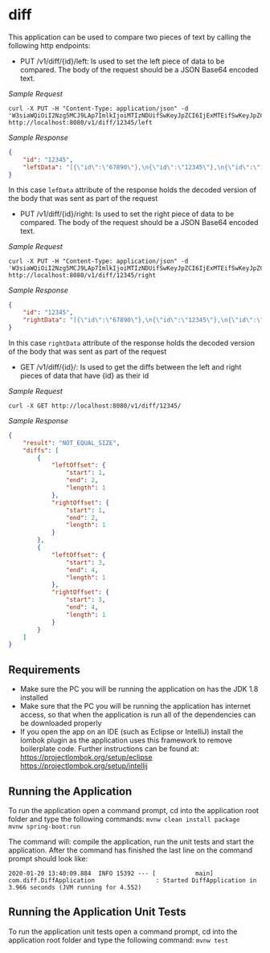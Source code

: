 # diff

This application can be used to compare two pieces of text by calling the following http endpoints:

* PUT /v1/diff/{id}/left: Is used to set the left piece of data to be compared. The body of the request should be a JSON Base64 encoded text.<br/>

*Sample Request*<br/>

```
curl -X PUT -H "Content-Type: application/json" -d 'W3siaWQiOiI2Nzg5MCJ9LAp7ImlkIjoiMTIzNDUifSwKeyJpZCI6IjExMTEifSwKeyJpZCI6IjIyMjIifV0=' http://localhost:8080/v1/diff/12345/left
```

*Sample Response*<br/>
```json
{
    "id": "12345",
    "leftData": "[{\"id\":\"67890\"},\n{\"id\":\"12345\"},\n{\"id\":\"1111\"},\n{\"id\":\"2222\"}]"
}
```
In this case ```lefData``` attribute of the response holds the decoded version of the body that was sent as part of the request

* PUT /v1/diff/{id}/right:  Is used to set the right piece of data to be compared. The body of the request should be a JSON Base64 encoded text.<br/>

*Sample Request*<br/>

```
curl -X PUT -H "Content-Type: application/json" -d 'W3siaWQiOiI2Nzg5MCJ9LAp7ImlkIjoiMTIzNDUifSwKeyJpZCI6IjExMTEifSwKeyJpZCI6IjIyMjIifV0=' http://localhost:8080/v1/diff/12345/right
```

*Sample Response*<br/>
```json
{
    "id": "12345",
    "rightData": "[{\"id\":\"67890\"},\n{\"id\":\"12345\"},\n{\"id\":\"1111\"},\n{\"id\":\"2222\"}]"
}
```
In this case ```rightData``` attribute of the response holds the decoded version of the body that was sent as part of the request

* GET /v1/diff/{id}/: Is used to get the diffs between the left and right pieces of data that have {id} as their id

*Sample Request*<br/>

```
curl -X GET http://localhost:8080/v1/diff/12345/
```

*Sample Response*<br/>
```json
{
    "result": "NOT_EQUAL_SIZE",
    "diffs": [
        {
            "leftOffset": {
                "start": 1,
                "end": 2,
                "length": 1
            },
            "rightOffset": {
                "start": 1,
                "end": 2,
                "length": 1
            }
        },
        {
            "leftOffset": {
                "start": 3,
                "end": 4,
                "length": 1
            },
            "rightOffset": {
                "start": 3,
                "end": 4,
                "length": 1
            }
        }
    ]
}
```

## Requirements

- Make sure the PC you will be running the application on has the JDK 1.8 installed
- Make sure that the PC you will be running the application has internet access, so that when the application is run all of the dependencies can be downloaded properly
- If you open the app on an IDE (such as Eclipse or IntelliJ) install the lombok
plugin as the application uses this framework to remove boilerplate code. Further instructions can be found at:
    https://projectlombok.org/setup/eclipse
    https://projectlombok.org/setup/intellij

## Running the Application

To run the application open a command prompt, cd into the application root folder and type the following commands:
    ```mvnw clean install package```<br/>
    ```mvnw spring-boot:run```

The command will: compile the application, run the unit tests and start the application. After the command has finished
the last line on the command prompt should look like:

```2020-01-20 13:40:09.884  INFO 15392 --- [           main] com.diff.DiffApplication                 : Started DiffApplication in 3.966 seconds (JVM running for 4.552)```

## Running the Application Unit Tests

To run the application unit tests open a command prompt, cd into the application root folder and type the following command:
    ```mvnw test```
